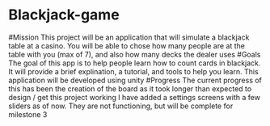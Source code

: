 # Blackjack-game

#Mission
This project will be an application that will simulate a blackjack table at a casino. 
You will be able to chose how many people are at the table with you (max of 7), and also how many decks the dealer uses
#Goals
The goal of this app is to help people learn how to count cards in blackjack. 
It will provide a brief explination, a tutorial, and tools to help you learn.
This application will be developed using unity
#Progress
The current progress of this has been the creation of the board as it took longer than expected to design / get this project working
I have added a settings screens with a few sliders as of now. They are not functioning, but will be complete for milestone 3